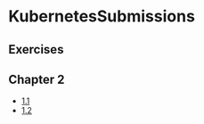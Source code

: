 # KubernetesSubmissions

## Exercises

## Chapter 2
- [1.1](https://github.com/ullajutila/KubernetesCourse/tree/1.1/log_output)
- [1.2](https://github.com/ullajutila/KubernetesCourse/tree/1.2/the_project)

